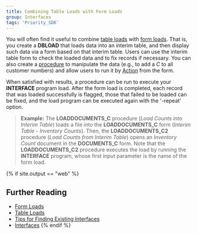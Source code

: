 ```yaml
---
title: Combining Table Loads with Form Loads
group: Interfaces
tags: 'Priority_SDK'
---
```


You will often find it useful to combine [table
loads](Table-Loads ) with [form loads](Form-Loads ).
That is, you create a **DBLOAD** that loads data into an interim table,
and then display such data via a form based on that interim table. Users
can use the interim table form to check the loaded data and to fix
records if necessary. You can also create a
[procedure](Procedures ) to manipulate the data (e.g., to add
a *C* to all customer numbers) and allow users to run it by [Action](Actions ) from the form.

When satisfied with results, a procedure can be run to execute your
**INTERFACE** program load. After the form load is completed, each
record that was loaded successfully is flagged, those that failed to be
loaded can be fixed, and the load program can be executed again with the
\'-repeat\' option.

> **Example:** The **LOADDOCUMENTS_C** procedure (*Load Counts into
> Interim Table*) loads a file into the **LOADDOCUMENTS_C** form
> (*Interim Table - Inventory Counts*). Then, the **LOADDOCUMENTS_C2**
> procedure (*Load Counts from Interim Table*) opens an *Inventory
> Count* document in the **DOCUMENTS_C** form. Note that the
> **LOADDOCUMENTS_C2** procedure executes the load by running the
> **INTERFACE** program, whose first input parameter is the name of the
> form load.

{% if site.output == "web" %}
## Further Reading 

-   [Form Loads](Form-Loads )
-   [Table Loads](Table-Loads )
-   [Tips for Finding Existing Interfaces](Existing-Interfaces )
-   [Interfaces](Interfaces )
{% endif %}